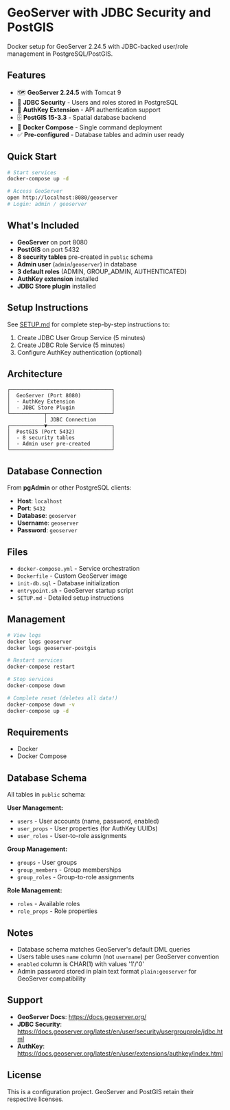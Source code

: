 # GeoServer with JDBC Security and PostGIS

Docker setup for GeoServer 2.24.5 with JDBC-backed user/role management in PostgreSQL/PostGIS.

## Features

- 🗺️ **GeoServer 2.24.5** with Tomcat 9
- 🔐 **JDBC Security** - Users and roles stored in PostgreSQL
- 🔑 **AuthKey Extension** - API authentication support
- 🗄️ **PostGIS 15-3.3** - Spatial database backend
- 🐳 **Docker Compose** - Single command deployment
- ✅ **Pre-configured** - Database tables and admin user ready

## Quick Start

```bash
# Start services
docker-compose up -d

# Access GeoServer
open http://localhost:8080/geoserver
# Login: admin / geoserver
```

## What's Included

- **GeoServer** on port 8080
- **PostGIS** on port 5432
- **8 security tables** pre-created in `public` schema
- **Admin user** (`admin`/`geoserver`) in database
- **3 default roles** (ADMIN, GROUP_ADMIN, AUTHENTICATED)
- **AuthKey extension** installed
- **JDBC Store plugin** installed

## Setup Instructions

See [SETUP.md](SETUP.md) for complete step-by-step instructions to:

1. Create JDBC User Group Service (5 minutes)
2. Create JDBC Role Service (5 minutes)
3. Configure AuthKey authentication (optional)

## Architecture

```
┌─────────────────────────────────┐
│  GeoServer (Port 8080)          │
│  - AuthKey Extension            │
│  - JDBC Store Plugin            │
└───────────┬─────────────────────┘
            │ JDBC Connection
┌───────────▼─────────────────────┐
│  PostGIS (Port 5432)            │
│  - 8 security tables            │
│  - Admin user pre-created       │
└─────────────────────────────────┘
```

## Database Connection

From **pgAdmin** or other PostgreSQL clients:

- **Host**: `localhost`
- **Port**: `5432`
- **Database**: `geoserver`
- **Username**: `geoserver`
- **Password**: `geoserver`

## Files

- `docker-compose.yml` - Service orchestration
- `Dockerfile` - Custom GeoServer image
- `init-db.sql` - Database initialization
- `entrypoint.sh` - GeoServer startup script
- `SETUP.md` - Detailed setup instructions

## Management

```bash
# View logs
docker logs geoserver
docker logs geoserver-postgis

# Restart services
docker-compose restart

# Stop services
docker-compose down

# Complete reset (deletes all data!)
docker-compose down -v
docker-compose up -d
```

## Requirements

- Docker
- Docker Compose

## Database Schema

All tables in `public` schema:

**User Management:**
- `users` - User accounts (name, password, enabled)
- `user_props` - User properties (for AuthKey UUIDs)
- `user_roles` - User-to-role assignments

**Group Management:**
- `groups` - User groups
- `group_members` - Group memberships
- `group_roles` - Group-to-role assignments

**Role Management:**
- `roles` - Available roles
- `role_props` - Role properties

## Notes

- Database schema matches GeoServer's default DML queries
- Users table uses `name` column (not `username`) per GeoServer convention
- `enabled` column is CHAR(1) with values '1'/'0'
- Admin password stored in plain text format `plain:geoserver` for GeoServer compatibility

## Support

- **GeoServer Docs**: https://docs.geoserver.org/
- **JDBC Security**: https://docs.geoserver.org/latest/en/user/security/usergrouprole/jdbc.html
- **AuthKey**: https://docs.geoserver.org/latest/en/user/extensions/authkey/index.html

## License

This is a configuration project. GeoServer and PostGIS retain their respective licenses.
